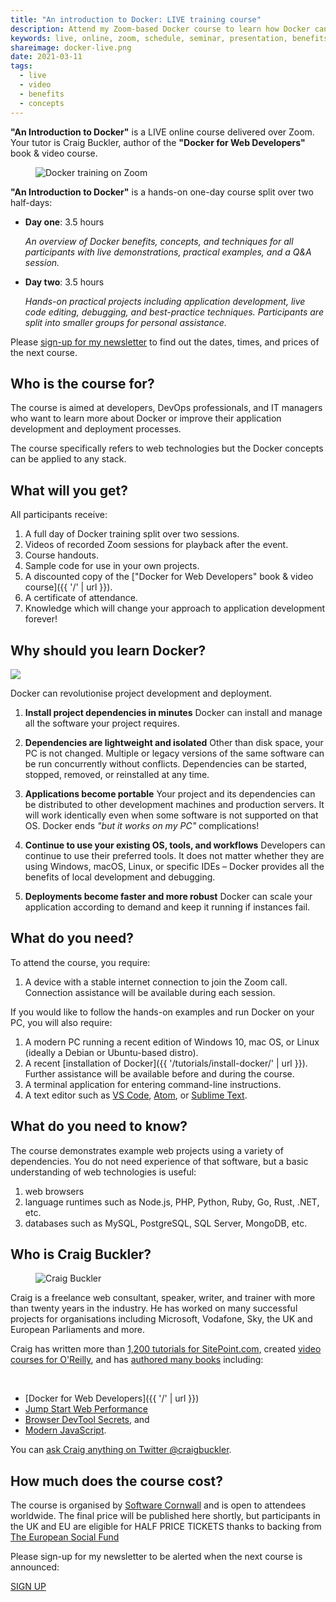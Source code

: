 ```yaml
---
title: "An introduction to Docker: LIVE training course"
description: Attend my Zoom-based Docker course to learn how Docker can be used in your projects.
keywords: live, online, zoom, schedule, seminar, presentation, benefits, apply
shareimage: docker-live.png
date: 2021-03-11
tags:
  - live
  - video
  - benefits
  - concepts
---
```


<aside>

**"An Introduction to Docker"** is a LIVE online course delivered over Zoom. Your tutor is Craig Buckler, author of the **"Docker for Web Developers"** book & video course.

</aside>

<figure title="An introduction to Docker, live training course">
  <img src="{{ '/images/zoom.webp' | url }}" alt="Docker training on Zoom" />
</figure>

**"An Introduction to Docker"** is a hands-on one-day course split over two half-days:

* **Day one**: 3.5 hours

  *An overview of Docker benefits, concepts, and techniques for all participants with live demonstrations, practical examples, and a Q&A session.*

* **Day two**: 3.5 hours

  *Hands-on practical projects including application development, live code editing, debugging, and best-practice techniques. Participants are split into smaller groups for personal assistance.*

<p>Please <a data-view="newsletter" href="https://tinyletter.com/dockerwebdev">sign-up for my newsletter</a> to find out the dates, times, and prices of the next course.</p>


## Who is the course for?

The course is aimed at developers, DevOps professionals, and IT managers who want to learn more about Docker or improve their application development and deployment processes.

The course specifically refers to web technologies but the Docker concepts can be applied to any stack.


## What will you get?

All participants receive:

1. A full day of Docker training split over two sessions.
1. Videos of recorded Zoom sessions for playback after the event.
1. Course handouts.
1. Sample code for use in your own projects.
1. A discounted copy of the ["Docker for Web Developers" book & video course]({{ '/' | url }}).
1. A certificate of attendance.
1. Knowledge which will change your approach to application development forever!


## Why should you learn Docker?

<img src="/images/docker-animated.svg" aria-labelledby="titlemain" style="max-width:25em" inline />

Docker can revolutionise project development and deployment.

1. **Install project dependencies in minutes**
   Docker can install and manage all the software your project requires.

1. **Dependencies are lightweight and isolated**
   Other than disk space, your PC is not changed. Multiple or legacy versions of the same software can be run concurrently without conflicts. Dependencies can be started, stopped, removed, or reinstalled at any time.

1. **Applications become portable**
   Your project and its dependencies can be distributed to other development machines and production servers. It will work identically even when some software is not supported on that OS. Docker ends *"but it works on my PC"* complications!

1. **Continue to use your existing OS, tools, and workflows**
   Developers can continue to use their preferred tools. It does not matter whether they are using Windows, macOS, Linux, or specific IDEs &ndash; Docker provides all the benefits of local development and debugging.

1. **Deployments become faster and more robust**
   Docker can scale your application according to demand and keep it running if instances fail.


## What do you need?

To attend the course, you require:

1. A device with a stable internet connection to join the Zoom call. Connection assistance will be available during each session.

If you would like to follow the hands-on examples and run Docker on your PC, you will also require:

1. A modern PC running a recent edition of Windows 10, mac OS, or Linux (ideally a Debian or Ubuntu-based distro).
1. A recent [installation of Docker]({{ '/tutorials/install-docker/' | url }}). Further assistance will be available before and during the course.
1. A terminal application for entering command-line instructions.
1. A text editor such as [VS Code](https://code.visualstudio.com/), [Atom](https://atom.io/), or [Sublime Text](https://www.sublimetext.com/).


## What do you need to know?

The course demonstrates example web projects using a variety of dependencies. You do not need experience of that software, but a basic understanding of web technologies is useful:

1. web browsers
1. language runtimes such as Node.js, PHP, Python, Ruby, Go, Rust, .NET, etc.
1. databases such as MySQL, PostgreSQL, SQL Server, MongoDB, etc.


## Who is Craig Buckler?

<figure class="imgcircle" title="Craig Buckler">
  <img src="{{ '/images/craig.webp' | url }}" alt="Craig Buckler" />
</figure>

Craig is a freelance web consultant, speaker, writer, and trainer with more than twenty years in the industry. He has worked on many successful projects for organisations including Microsoft, Vodafone, Sky, the UK and European Parliaments and more.

Craig has written more than [1,200 tutorials for SitePoint.com](https://www.sitepoint.com/author/craig-buckler/), created [video courses for O'Reilly](https://www.oreilly.com/people/craig-buckler/), and has [authored many books](https://www.amazon.co.uk/shop/craigbuckler) including:

<br clear="all" />

* [Docker for Web Developers]({{ '/' | url }})
* [Jump Start Web Performance](https://amzn.to/3l1BCNc)
* [Browser DevTool Secrets](https://www.sitepoint.com/premium/books/browser-devtool-secrets), and
* [Modern JavaScript](https://amzn.to/2Q9M5YI).

You can [ask Craig anything on Twitter @craigbuckler](https://twitter.com/craigbuckler).


## How much does the course cost?

The course is organised by [Software Cornwall](https://softwarecornwall.org/event/an-introduction-to-docker-2/) and is open to attendees worldwide. The final price will be published here shortly, but participants in the UK and EU are eligible for HALF PRICE TICKETS thanks to backing from [The European Social Fund](https://ec.europa.eu/esf/)

Please sign-up for my newsletter to be alerted when the next course is announced:

<p><a data-view="newsletter" href="https://tinyletter.com/dockerwebdev" class="button">SIGN UP</a></p>
